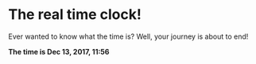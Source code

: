 # The real time clock!

Ever wanted to know what the time is? Well, your journey is about to end!

**The time is Dec 13, 2017, 11:56**